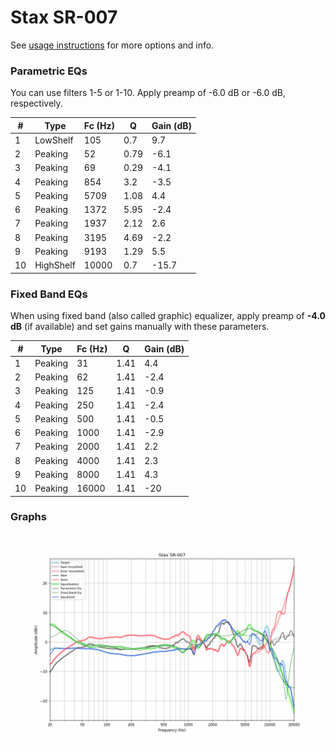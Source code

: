 # Stax SR-007
See [usage instructions](https://github.com/jaakkopasanen/AutoEq#usage) for more options and info.

### Parametric EQs
You can use filters 1-5 or 1-10. Apply preamp of -6.0 dB or -6.0 dB, respectively.

|   # | Type      |   Fc (Hz) |    Q |   Gain (dB) |
|-----|-----------|-----------|------|-------------|
|   1 | LowShelf  |       105 | 0.7  |         9.7 |
|   2 | Peaking   |        52 | 0.79 |        -6.1 |
|   3 | Peaking   |        69 | 0.29 |        -4.1 |
|   4 | Peaking   |       854 | 3.2  |        -3.5 |
|   5 | Peaking   |      5709 | 1.08 |         4.4 |
|   6 | Peaking   |      1372 | 5.95 |        -2.4 |
|   7 | Peaking   |      1937 | 2.12 |         2.6 |
|   8 | Peaking   |      3195 | 4.69 |        -2.2 |
|   9 | Peaking   |      9193 | 1.29 |         5.5 |
|  10 | HighShelf |     10000 | 0.7  |       -15.7 |

### Fixed Band EQs
When using fixed band (also called graphic) equalizer, apply preamp of **-4.0 dB** (if available) and set gains manually with these parameters.

|   # | Type    |   Fc (Hz) |    Q |   Gain (dB) |
|-----|---------|-----------|------|-------------|
|   1 | Peaking |        31 | 1.41 |         4.4 |
|   2 | Peaking |        62 | 1.41 |        -2.4 |
|   3 | Peaking |       125 | 1.41 |        -0.9 |
|   4 | Peaking |       250 | 1.41 |        -2.4 |
|   5 | Peaking |       500 | 1.41 |        -0.5 |
|   6 | Peaking |      1000 | 1.41 |        -2.9 |
|   7 | Peaking |      2000 | 1.41 |         2.2 |
|   8 | Peaking |      4000 | 1.41 |         2.3 |
|   9 | Peaking |      8000 | 1.41 |         4.3 |
|  10 | Peaking |     16000 | 1.41 |       -20   |

### Graphs
![](./Stax%20SR-007.png)
